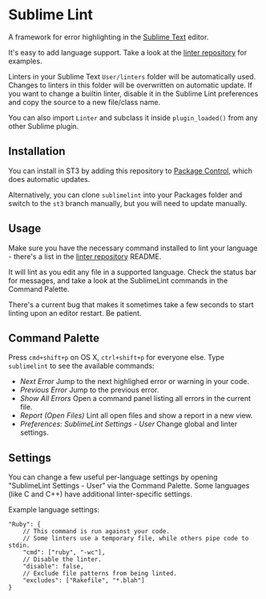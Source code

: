 Sublime Lint
=========

A framework for error highlighting in the [Sublime Text](http://sublimetext.com "Sublime Text") editor.

It's easy to add language support. Take a look at the [linter repository](http://github.com/lunixbochs/linters "Linter Repository") for examples.

Linters in your Sublime Text `User/linters` folder will be automatically used. Changes to linters in this folder will be overwritten on automatic update. If you want to change a builtin linter, disable it in the Sublime Lint preferences and copy the source to a new file/class name.

You can also import `Linter` and subclass it inside `plugin_loaded()` from any other Sublime plugin.

Installation
-----

You can install in ST3 by adding this repository to [Package Control](http://wbond.net/sublime_packages/package_control "Package Control"), which does automatic updates.

Alternatively, you can clone `sublimelint` into your Packages folder and switch to the `st3` branch manually, but you will need to update manually.

Usage
-----

Make sure you have the necessary command installed to lint your language - there's a list in the [linter repository](http://github.com/lunixbochs/linters "Linter Repository") README.

It will lint as you edit any file in a supported language. Check the status bar for messages, and take a look at the SublimeLint commands in the Command Palette.

There's a current bug that makes it sometimes take a few seconds to start linting upon an editor restart. Be patient.

Command Palette
-----

Press `cmd+shift+p` on OS X, `ctrl+shift+p` for everyone else. Type `sublimelint` to see the available commands:

* *Next Error* Jump to the next highlighed error or warning in your code.
* *Previous Error* Jump to the previous error.
* *Show All Errors* Open a command panel listing all errors in the current file.
* *Report (Open Files)* Lint all open files and show a report in a new view.
* *Preferences: SublimeLint Settings - User* Change global and linter settings.

Settings
-----

You can change a few useful per-language settings by opening "SublimeLint Settings - User" via the Command Palette. Some languages (like C and C++) have additional linter-specific settings.

Example language settings:

    "Ruby": {
        // This command is run against your code.
        // Some linters use a temporary file, while others pipe code to stdin.
        "cmd": ["ruby", "-wc"],
        // Disable the linter.
        "disable": false,
        // Exclude file patterns from being linted.
        "excludes": ["Rakefile", "*.blah"]
    }
